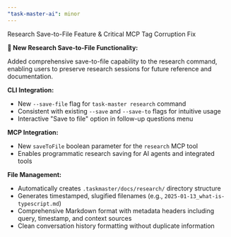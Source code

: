 ```yaml
---
"task-master-ai": minor
---
```


Research Save-to-File Feature & Critical MCP Tag Corruption Fix

**🔬 New Research Save-to-File Functionality:**

Added comprehensive save-to-file capability to the research command, enabling users to preserve research sessions for future reference and documentation.

**CLI Integration:**
- New `--save-file` flag for `task-master research` command
- Consistent with existing `--save` and `--save-to` flags for intuitive usage
- Interactive "Save to file" option in follow-up questions menu

**MCP Integration:**
- New `saveToFile` boolean parameter for the `research` MCP tool
- Enables programmatic research saving for AI agents and integrated tools

**File Management:**
- Automatically creates `.taskmaster/docs/research/` directory structure
- Generates timestamped, slugified filenames (e.g., `2025-01-13_what-is-typescript.md`)
- Comprehensive Markdown format with metadata headers including query, timestamp, and context sources
- Clean conversation history formatting without duplicate information

